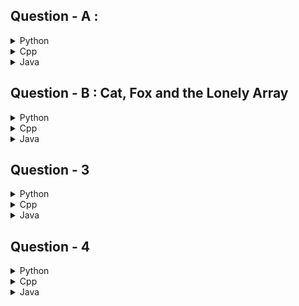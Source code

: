 ## Question - A : 

<details>
<summary>Python</summary>

```python

```

</details>

<details>
<summary>Cpp</summary>

```cpp

```

</details>

<details>
<summary>Java</summary>

```java

```

</details>

## Question - B : Cat, Fox and the Lonely Array

<details>
<summary>Python</summary>

```python
def solve():
    n = int(input())
    a = list(map(int, input().split()))

    ans = 1

    for j in range(30):
        occ = []
        for i in range(n):
            if a[i] >> j & 1:
                occ.append(i)
        mx = 0
        last = -1
        for it in occ:
            mx = max(mx, it - last)
            last = it
        mx = max(mx, n - last)
        if last != -1:
            ans = max(ans, mx)

    print(ans)

def main():
    t = int(input())
    for _ in range(t):
        solve()

if __name__ == "__main__":
    main()

```

</details>

<details>
<summary>Cpp</summary>

```cpp
#include <bits/stdc++.h>
using namespace std;
void  solve()
{

        vector<int> a(n);
        for (int i = 0; i < n; i++) cin >> a[i];

        int ans = 1;

        for (int j = 0; j < 30; j++) {
            vector<int> occ;
            for (int i = 0; i < n; i++) {
                if (a[i] >> j & 1) occ.push_back(i);
            }
            int mx = 0, last = -1;
            for (auto it : occ) {
                mx = max(mx, it - last);
                last = it;
            }
            mx = max(mx, n - last);
            if (last != -1) ans = max(ans, mx);
        }

        cout << ans << endl;
}


int main()
{
   int t;
   cin>>t;
   while(t--)
   {
      solve();
   }

   return 0;
}

```

</details>

<details>
<summary>Java</summary>

```java
import java.util.Scanner;
import java.util.ArrayList;

public class Main {
    public static void main(String[] args) {
        Scanner sc = new Scanner(System.in);
        int t = sc.nextInt();
        while (t-- > 0) {
            solve(sc);
        }
        sc.close();
    }

    public static void solve(Scanner sc) {
        int n = sc.nextInt();
        int[] a = new int[n];
        for (int i = 0; i < n; i++) {
            a[i] = sc.nextInt();
        }

        int ans = 1;

        for (int j = 0; j < 30; j++) {
            ArrayList<Integer> occ = new ArrayList<>();
            for (int i = 0; i < n; i++) {
                if ((a[i] >> j & 1) == 1) {
                    occ.add(i);
                }
            }
            int mx = 0;
            int last = -1;
            for (int it : occ) {
                mx = Math.max(mx, it - last);
                last = it;
            }
            mx = Math.max(mx, n - last);
            if (last != -1) {
                ans = Math.max(ans, mx);
            }
        }

        System.out.println(ans);
    }
}

```

</details>

## Question - 3

<details>
<summary>Python</summary>

```python

```

</details>

<details>
<summary>Cpp</summary>

```cpp

```

</details>

<details>
<summary>Java</summary>

```java

```

</details>

## Question - 4

<details>
<summary>Python</summary>

```python

```

</details>

<details>
<summary>Cpp</summary>

```cpp

```

</details>

<details>
<summary>Java</summary>

```java

```

</details>
